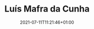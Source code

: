 ---
title: "Luís Mafra da Cunha"
date: 2021-07-11T11:21:46+01:00
weight: 
summary: "Able seaman"
role: "crew"
profile_image: "/people_photos/luis_mafra_da_cunha.jpeg"
website: ""
---